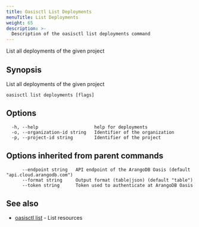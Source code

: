 ```yaml
---
title: Oasisctl List Deployments
menuTitle: List Deployments
weight: 65
description: >-
  Description of the oasisctl list deployments command
---
```

List all deployments of the given project

## Synopsis

List all deployments of the given project

```
oasisctl list deployments [flags]
```

## Options

```
  -h, --help                     help for deployments
  -o, --organization-id string   Identifier of the organization
  -p, --project-id string        Identifier of the project
```

## Options inherited from parent commands

```
      --endpoint string   API endpoint of the ArangoDB Oasis (default "api.cloud.arangodb.com")
      --format string     Output format (table|json) (default "table")
      --token string      Token used to authenticate at ArangoDB Oasis
```

## See also

* [oasisctl list](_index.md)	 - List resources

